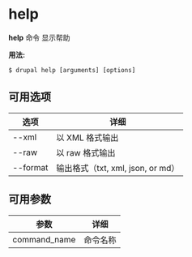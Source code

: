 # help
**help** 命令 显示帮助

**用法:**
```
$ drupal help [arguments] [options] 
```

## 可用选项
选项 | 详细
-------|-------------
--xml | 以 XML 格式输出
--raw | 以 raw 格式输出
--format | 输出格式（txt, xml, json, or md）

## 可用参数
参数 | 详细
---------|-------------
command_name | 命令名称
